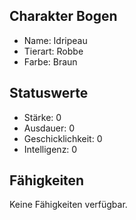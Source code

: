 ## Charakter Bogen

  - Name: Idripeau
  - Tierart: Robbe
  - Farbe: Braun

## Statuswerte

  - Stärke: 0
  - Ausdauer: 0
  - Geschicklichkeit: 0
  - Intelligenz: 0

## Fähigkeiten

Keine Fähigkeiten verfügbar.